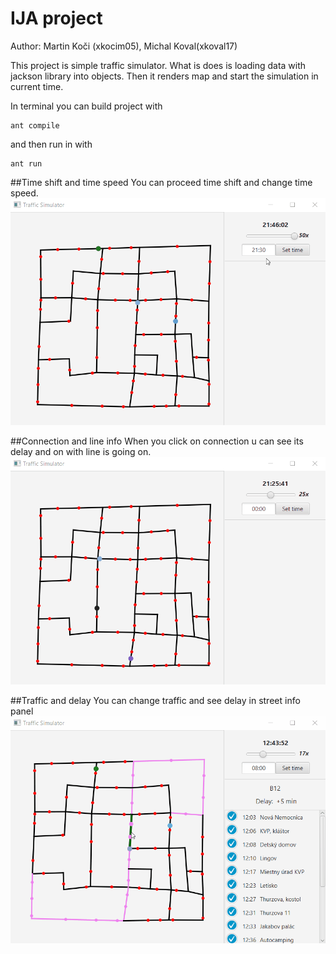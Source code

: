 # IJA project
Author: Martin Koči (xkocim05), Michal Koval(xkoval17)

This project is simple traffic simulator.
What is does is loading data with jackson library into objects. Then it renders map and start the simulation in current time.


In terminal you can build project with
```
ant compile
```
and then run in with
```
ant run
```

##Time shift and time speed
You can proceed time shift and change time speed.
![](images/time-shift-time-speed.gif)

##Connection and line info
When you click on connection u can see its delay and on with line is going on.
![](images/line-show.gif)

##Traffic and delay
You can change traffic and see delay in street info panel
![](images/traffic-and-delay.gif)
